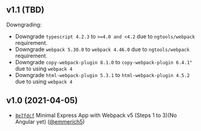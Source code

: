 ## v1.1 (TBD)

Downgrading:

* Downgrade `typescript 4.2.3` to `>=4.0 and <4.2`  due to `ngtools/webpack` requirement.
* Downgrade `webpack 5.30.0` to `webpack 4.46.0` due to `ngtools/webpack` requirement.
* Downgrade `copy-webpack-plugin 8.1.0` to `copy-webpack-plugin 6.4.1"` due to using `webpack 4`
* Downgrade `html-webpack-plugin 5.3.1` to `html-webpack-plugin 4.5.2` due to using `webpack 4`

## v1.0 (2021-04-05)
* [`8e7fdcf`](https://github.com/emmerich5/angular-twilio-from-scratch/commit/8e7fdcf0ceaf904a1784c728c04f782a7adb3249) Minimal Express App with Webpack v5 (Steps 1 to 3)(No Angular yet) ([@emmerich5](https://github.com/emmerich5))
